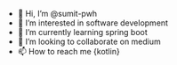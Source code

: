 - 👋 Hi, I’m @sumit-pwh
- 👀 I’m interested in software development
- 🌱 I’m currently learning spring boot
- 💞️ I’m looking to collaborate on medium
- 📫 How to reach me {kotlin}

<!---
sumit-pwh/sumit-pwh is a ✨ special ✨ repository because its `README.md` (this file) appears on your GitHub profile.
You can click the Preview link to take a look at your changes.
--->
